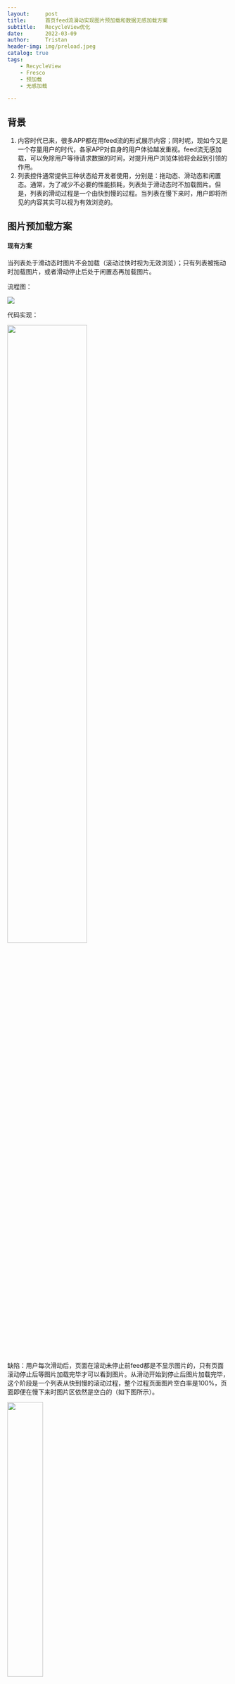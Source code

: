 ```yaml
---
layout:     post
title:      首页feed流滑动实现图片预加载和数据无感加载方案
subtitle:   RecycleView优化
date:       2022-03-09
author:     Tristan
header-img: img/preload.jpeg
catalog: true
tags:
    - RecycleView
    - Fresco
    - 预加载
    - 无感加载

---
```


## 背景
1. 内容时代已来，很多APP都在用feed流的形式展示内容；同时呢，现如今又是一个存量用户的时代，各家APP对自身的用户体验越发重视。feed流无感加载，可以免除用户等待请求数据的时间，对提升用户浏览体验将会起到引领的作用。
2. 列表控件通常提供三种状态给开发者使用，分别是：拖动态、滑动态和闲置态。通常，为了减少不必要的性能损耗，列表处于滑动态时不加载图片。但是，列表的滑动过程是一个由快到慢的过程。当列表在慢下来时，用户即将所见的内容其实可以视为有效浏览的。

## 图片预加载方案
#### 现有方案
当列表处于滑动态时图片不会加载（滚动过快时视为无效浏览）；只有列表被拖动时加载图片，或者滑动停止后处于闲置态再加载图片。

流程图：

<img  referrerPolicy="no-referrer"   referrerPolicy="no-referrer"  src="https://raw.githubusercontent.com/tristanzeng/tristanzeng.github.io/master/img/preload1.png" width="auto" style="display: block;"/>

代码实现：

<img  referrerPolicy="no-referrer"   referrerPolicy="no-referrer"  src="https://raw.githubusercontent.com/tristanzeng/tristanzeng.github.io/master/img/preload2.png" width="60%" style="display: block;"/>

缺陷：用户每次滑动后，页面在滚动未停止前feed都是不显示图片的，只有页面滚动停止后等图片加载完毕才可以看到图片。从滑动开始到停止后图片加载完毕，这个阶段是一个列表从快到慢的滚动过程，整个过程页面图片空白率是100%，页面即便在慢下来时图片区依然是空白的（如下图所示）。

<img  referrerPolicy="no-referrer"   referrerPolicy="no-referrer"  src="https://raw.githubusercontent.com/tristanzeng/tristanzeng.github.io/master/img/preload3.jpg" width="40%" style="display: block;"/>

#### 预加载方案
给列表控件增加一个“将停”态，待列表滚动变慢进入这个状态时提前加载图片。

<img  referrerPolicy="no-referrer"   referrerPolicy="no-referrer"  src="https://raw.githubusercontent.com/tristanzeng/tristanzeng.github.io/master/img/preload4.png" width="auto" style="display: block;"/>

技术实现：重写列表控件的onScrolled(int velocityX, int velocityY)方法，其中velocityY表示垂直方向滑动速度。当列表处于滑动态时，计算滑动速度是否小于设定的阈值，如果小于的话则把列表状态改为“将停”的状态，同时通知状态已变更。编码如下：

<img  referrerPolicy="no-referrer"   referrerPolicy="no-referrer"  src="https://raw.githubusercontent.com/tristanzeng/tristanzeng.github.io/master/img/preload5.png" width="60%" style="display: block;"/>

新增状态之前，只会在拖动态和闲置态加载图片；新增状态之后，在新的“将停”状态下也开启图片加载。

<img  referrerPolicy="no-referrer"   referrerPolicy="no-referrer"  src="https://raw.githubusercontent.com/tristanzeng/tristanzeng.github.io/master/img/preload6.png" width="60%" style="display: block;"/>

将停状态下的效果图：

<img  referrerPolicy="no-referrer"   referrerPolicy="no-referrer"  src="https://raw.githubusercontent.com/tristanzeng/tristanzeng.github.io/master/img/preload7.jpg" width="40%" style="display: block;"/>

#### 小结
给列表增加一个将停的状态，本质上是给列表提供了一个预处理的时机，让列表赋有了预加载能力。在将停态触发图片加载，当列表滚动变慢时图片也能及时显示，从而减少了正常视觉上的页面空白率，起到有效提升用户体验的作用。

## 数据无感加载方案
#### 现有方案
当列表滑动到最后一项，给用户展示一个文案或动画，示意程序正在请求下一页数据；待程序请求新数据完成后，取消展示的提示文案或动画，然后把新的一页数据追加载到列表。

<img  referrerPolicy="no-referrer"   referrerPolicy="no-referrer"  src="https://raw.githubusercontent.com/tristanzeng/tristanzeng.github.io/master/img/load1.jpeg" width="35%"/>&nbsp;&nbsp;<img  referrerPolicy="no-referrer"   referrerPolicy="no-referrer"  src="https://raw.githubusercontent.com/tristanzeng/tristanzeng.github.io/master/img/load2.jpeg" width="35%"/>

缺陷：用户每次浏览到列表底部需要等待新的数据请求完成（动画结束）后才能继续上滑浏览更多信息。

流程图：

<img  referrerPolicy="no-referrer"   referrerPolicy="no-referrer"  src="https://raw.githubusercontent.com/tristanzeng/tristanzeng.github.io/master/img/load3.png" width="auto" style="display: block;"/>

代码实现：

<img  referrerPolicy="no-referrer"   referrerPolicy="no-referrer"  src="https://raw.githubusercontent.com/tristanzeng/tristanzeng.github.io/master/img/load4.png" width="60%" style="display: block;"/>

#### 无感加载方案
提前请求下一页数据并加载，同时限制列表的最大滑动速度，双举确保列表滑动到原有内容的最后一项时请求已完成加载。

1）提前请求下一页数据并加载，用程序化的思路设计——当列表滑至倒数第n项时开始请求新数据。

2）滑动是一个由快到慢的减速运动，限制最大滑动速度其实是限制了滑动的初速度。

<img  referrerPolicy="no-referrer"   referrerPolicy="no-referrer"  src="https://raw.githubusercontent.com/tristanzeng/tristanzeng.github.io/master/img/load5.png" width="auto" style="display: block;"/>

除此之外，为了不过分限制滑动的速度，同时又保证提前加载数据，特意为RecycleView的滑动添加了一个临界态，这样可以多一次预判的时机，整体流程上将会保持一个均衡的参数配置。

代码实现1：

<img  referrerPolicy="no-referrer"   referrerPolicy="no-referrer"  src="https://raw.githubusercontent.com/tristanzeng/tristanzeng.github.io/master/img/load6.png" width="60%" style="display: block;"/>

代码实现2：

<img  referrerPolicy="no-referrer"   referrerPolicy="no-referrer"  src="https://raw.githubusercontent.com/tristanzeng/tristanzeng.github.io/master/img/load7.png" width="60%" style="display: block;"/>

#### 小结
本方案为滑动列表控件提供了一套数据加载时机完全可配的方案，开发者通过设置两三个关键参数，完全可以实现feed流滑动过程中数据的无感加载，从而免除了feed流滑动浏览过程中的等待时间，将有效提升APP的使用体验。

## 整体效果
<video id="video" controls="" preload="none" poster="https://wos.58cdn.com.cn/IjGfEdCbIlr/ishare/pic_5aXUXUd1Wc375ad17bV9VaU53513XUV9.png">
<source id="mp4" src="https://wos.58cdn.com.cn/IjGfEdCbIlr/ishare/ishare_circle_ishare_1637723501703.mp4" type="video/mp4">
</video>

## 总结
1. 通过自定义列表控件，给列表增加一个新的将停态，为列表控件赋能，让列表有了预加载机制。这个预加载机制，既可以保证滑动过程中不过度开销性能，又可以让图片及时显示。
2. 通过三个维度（滑动位置、滑动速度、滑动状态）的综合实现和参数配置，有效的把数据加载时机控制在了列表滑动触底之前，从而在产品策略上实现了feed流无感知加载数据的能力。
